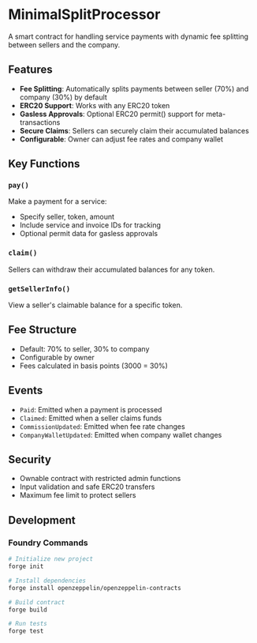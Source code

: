 # MinimalSplitProcessor

A smart contract for handling service payments with dynamic fee splitting between sellers and the company.

## Features

- **Fee Splitting**: Automatically splits payments between seller (70%) and company (30%) by default
- **ERC20 Support**: Works with any ERC20 token
- **Gasless Approvals**: Optional ERC20 permit() support for meta-transactions
- **Secure Claims**: Sellers can securely claim their accumulated balances
- **Configurable**: Owner can adjust fee rates and company wallet

## Key Functions

### `pay()`
Make a payment for a service:
- Specify seller, token, amount
- Include service and invoice IDs for tracking
- Optional permit data for gasless approvals

### `claim()`
Sellers can withdraw their accumulated balances for any token.

### `getSellerInfo()`
View a seller's claimable balance for a specific token.

## Fee Structure
- Default: 70% to seller, 30% to company
- Configurable by owner 
- Fees calculated in basis points (3000 = 30%)

## Events
- `Paid`: Emitted when a payment is processed
- `Claimed`: Emitted when a seller claims funds
- `CommissionUpdated`: Emitted when fee rate changes
- `CompanyWalletUpdated`: Emitted when company wallet changes

## Security
- Ownable contract with restricted admin functions
- Input validation and safe ERC20 transfers
- Maximum fee limit to protect sellers

## Development

### Foundry Commands

```bash
# Initialize new project
forge init

# Install dependencies
forge install openzeppelin/openzeppelin-contracts

# Build contract
forge build

# Run tests
forge test
```